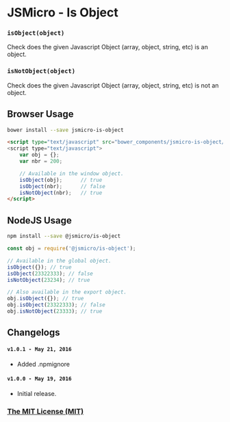 # JSMicro - Is Object

### **`isObject(object)`**

Check does the given Javascript Object (array, object, string, etc) is an object.

### **`isNotObject(object)`**

Check does the given Javascript Object (array, object, string, etc) is not an object.

## Browser Usage

```bash
bower install --save jsmicro-is-object
```

```html
<script type="text/javascript" src="bower_components/jsmicro-is-object/index.js">
<script type="text/javascript">
    var obj = {};
    var nbr = 200;

    // Available in the window object.
    isObject(obj);      // true
    isObject(nbr);      // false
    isNotObject(nbr);   // true
</script>
```

## NodeJS Usage

```bash
npm install --save @jsmicro/is-object
```

```js
const obj = require('@jsmicro/is-object');

// Available in the global object.
isObject({}); // true
isObject(23322333); // false
isNotObject(23234); // true

// Also available in the export object.
obj.isObject({}); // true
obj.isObject(23322333); // false
obj.isNotObject(23333); // true
```

## Changelogs

#### **`v1.0.1 - May 21, 2016`**

* Added .npmignore

#### **`v1.0.0 - May 19, 2016`**

* Initial release.

### [The MIT License (MIT)](https://mahdaen.mit-license.org/)

